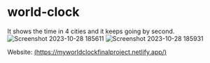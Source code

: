 # world-clock
It shows the time in 4 cities and it keeps going by second.
![Screenshot 2023-10-28 185611](https://github.com/ASV185/world-clock/assets/74805696/c3fc9895-de58-4573-a7c3-e204c30ae813)
![Screenshot 2023-10-28 185931](https://github.com/ASV185/world-clock/assets/74805696/86f5c491-3328-4cc7-b8ea-fa5d797f572e)

Website:
[(https://myworldclockfinalproject.netlify.app/)](https://myworldclockfinalproject.netlify.app/)
